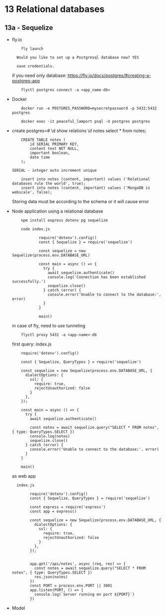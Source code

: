 # 13 Relational databases

## 13a - Sequelize

  - fly.io

            fly launch

          Would you like to set up a Postgresql database now? YES

          save credentials.

    if you need only database: https://fly.io/docs/postgres/#creating-a-postgres-app

            flyctl postgres connect -a <app_name-db>

  - Docker

            docker run -e POSTGRES_PASSWORD=mysecretpassword -p 5432:5432 postgres

            docker exec -it peaceful_lamport psql -U postgres postgres

  - create
        postgres=#
            \d      show relations
            \d notes
            select * from notes;

            CREATE TABLE notes (
                id SERIAL PRIMARY KEY,
                content text NOT NULL,
                important boolean,
                date time
            );

        SERIAL - integer auto increment unique

            insert into notes (content, important) values ('Relational databases rule the world', true);
            insert into notes (content, important) values ('MongoDB is webscale', false);

      Storing data must be according to the schema or it will cause error

  - Node application using a relational database

            npm install express dotenv pg sequelize

            code index.js

                    require('dotenv').config()
                    const { Sequelize } = require('sequelize')

                    const sequelize = new Sequelize(process.env.DATABASE_URL)

                    const main = async () => {
                      try {
                        await sequelize.authenticate()
                        console.log('Connection has been established successfully.')
                        sequelize.close()
                      } catch (error) {
                        console.error('Unable to connect to the database:', error)
                      }
                    }

                    main()


      in case of fly, need to use tunneling

            flyctl proxy 5432 -a <app-name>-db
            

    first query:
        index.js  

            require('dotenv').config()

            const { Sequelize, QueryTypes } = require('sequelize')
            
            const sequelize = new Sequelize(process.env.DATABASE_URL, {
              dialectOptions: {
                ssl: {
                  require: true,
                  rejectUnauthorized: false
                }
              },
            });
            
            const main = async () => {
              try {
                await sequelize.authenticate()
            
                const notes = await sequelize.query("SELECT * FROM notes", { type: QueryTypes.SELECT })
                console.log(notes)
                sequelize.close()
              } catch (error) {
                console.error('Unable to connect to the database:', error)
              }
            }
            
            main()

      as web app

          index.js

                require('dotenv').config()
                const { Sequelize, QueryTypes } = require('sequelize')

                const express = require('express')
                const app = express()

                const sequelize = new Sequelize(process.env.DATABASE_URL, {
                  dialectOptions: {
                    ssl: {
                      require: true,
                      rejectUnauthorized: false
                    }
                  },
                });


                app.get('/api/notes', async (req, res) => {
                  const notes = await sequelize.query("SELECT * FROM notes", { type: QueryTypes.SELECT })
                  res.json(notes)
                })
                const PORT = process.env.PORT || 3001
                app.listen(PORT, () => {
                  console.log(`Server running on port ${PORT}`)
                })


  - Model

  
